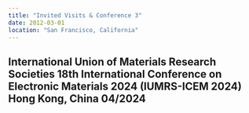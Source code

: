 ```yaml
---
title: "Invited Visits & Conference 3"
date: 2012-03-01
location: "San Francisco, California"
---
```

International Union of Materials Research Societies 18th International Conference on Electronic Materials 2024 (IUMRS-ICEM 2024)                     Hong Kong, China
																	   04/2024
---
